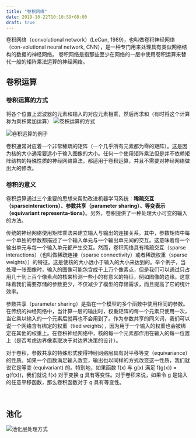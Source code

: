 ```yaml
---
title: "卷积网络"
date: 2019-10-22T10:10:59+08:00
draft: true
---
```


卷积网络（convolutional network）(LeCun, 1989)，也叫做卷积神经网络（con-volutional neural network, CNN），是一种专门用来处理具有类似网格结构的数据的神经网络。
卷积网络是指那些至少在网络的一层中使用卷积运算来替代一般的矩阵乘法运算的神经网络。

## 卷积运算

### 卷积运算的方式
将各个位置上滤波器的元素和输入的对应元素相乘，然后再求和（有时将这个计算称为乘积累加运算）
![卷积运算的方式](/deeplearning/conv_calculate.png)

![卷积运算的例子](/deeplearning/juanjiyuansaun.png)

卷积通常对应着一个非常稀疏的矩阵（一个几乎所有元素都为零的矩阵）。这是因为核的大小通常要远小于输入图像的大小。任何一个使用矩阵乘法但是并不依赖矩阵结构的特殊性质的神经网络算法，都适用于卷积运算，并且不需要对神经网络做出大的修改。

### 卷积的意义
卷积运算通过三个重要的思想来帮助改进机器学习系统：**稀疏交互（sparseinteractions）、参数共享（parameter sharing）、等变表示（equivariant representa-tions）**。另外，卷积提供了一种处理大小可变的输入的方法。

传统的神经网络使用矩阵乘法来建立输入与输出的连接关系。其中，参数矩阵中每一个单独的参数都描述了一个输入单元与一个输出单元间的交互。这意味着每一个输出单元与每一个输入单元都产生交互。然而，卷积网络具有稀疏交互（sparse interactions）（也叫做稀疏连接（sparse connectivity）或者稀疏权重（sparse weights））的特征。这是使核的大小远小于输入的大小来达到的。举个例子，当处理一张图像时，输入的图像可能包含成千上万个像素点，但是我们可以通过只占用几十到上百个像素点的核来检测一些小的有意义的特征，例如图像的边缘。这意味着我们需要存储的参数更少，不仅减少了模型的存储需求，而且提高了它的统计效率。

参数共享（parameter sharing）是指在一个模型的多个函数中使用相同的参数。在传统的神经网络中，当计算一层的输出时，权重矩阵的每一个元素只使用一次，当它乘以输入的一个元素后就再也不会用到了。作为参数共享的同义词，我们可以说一个网络含有绑定的权重（tied weights），因为用于一个输入的权重也会被绑定在其他的权重上。在卷积神经网络中，核的每一个元素都作用在输入的每一位置上（是否考虑边界像素取决于对边界决策的设计）。

对于卷积，参数共享的特殊形式使得神经网络层具有对平移等变（equivariance）的性质。如果一个函数满足输入改变，输出也以同样的方式改变这一性质，我们就说它是等变 (equivariant) 的。特别地，如果函数 f(x) 与 g(x) 满足 f(g(x)) = g(f(x))，我们就说 f(x) 对于变换 g 具有等变性。对于卷积来说，如果令 g 是输入的任意平移函数，那么卷积函数对于 g 具有等变性。


<br>

## 池化

![池化层处理方式](/deeplearning/chihuaceng.png)